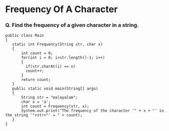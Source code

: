 # Frequency Of A Character

### Q. Find the frequency of a given character in a string.
```
public class Main 
{
   static int Frequency(String str, char x)
   {
       int count = 0;
       for(int i = 0; i<str.length()-1; i++)
       {
         if(str.charAt(i) == x)
         count++;
       }
       return count;
   }
   public static void main(String[] args)
   {
       String str = "malayalam";
       char x = 'a';
       int count = Frequency(str, x);
       System.out.print("The frequency of the character '" + x + "' in the string '"+str+"' = " + count);
   }
}
```
